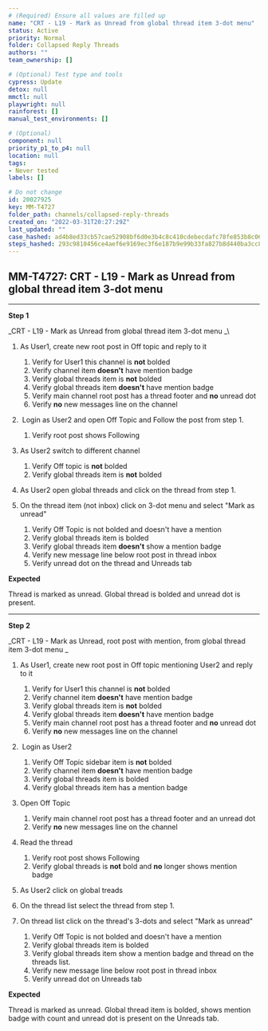 ```yaml
---
# (Required) Ensure all values are filled up
name: "CRT - L19 - Mark as Unread from global thread item 3-dot menu"
status: Active
priority: Normal
folder: Collapsed Reply Threads
authors: ""
team_ownership: []

# (Optional) Test type and tools
cypress: Update
detox: null
mmctl: null
playwright: null
rainforest: []
manual_test_environments: []

# (Optional)
component: null
priority_p1_to_p4: null
location: null
tags: 
- Never tested
labels: []

# Do not change
id: 20027925
key: MM-T4727
folder_path: channels/collapsed-reply-threads
created_on: "2022-03-31T20:27:29Z"
last_updated: ""
case_hashed: ad4b8ed33cb57cae52908bf6d0e3b4c8c410cdebecdafc78fe853b8c060e61c45687edd78bdfda665b4705ff1da6de22
steps_hashed: 293c9810456ce4aef6e9169ec3f6e187b9e99b33fa827b8d440ba3cc85aebd6d207c4b2418e6e3a166a6674c23a29536
---
```


## MM-T4727: CRT - L19 - Mark as Unread from global thread item 3-dot menu

---

**Step 1**

\_CRT - L19 - Mark as Unread from global thread item 3-dot menu \_\\

1. As User1, create new root post in Off topic and reply to it 

   1. Verify for User1 this channel is **not** bolded
   2. Verify channel item **doesn't** have mention badge
   3. Verify global threads item is **not** bolded
   4. Verify global threads item **doesn't** have mention badge
   5. Verify main channel root post has a thread footer and **no** unread dot
   6. Verify **no** new messages line on the channel

2.  Login as User2 and open Off Topic and Follow the post from step 1.

   1. Verify root post shows Following

3. As User2 switch to different channel

   1. Verify Off topic is **not** bolded
   2. Verify global threads item is **not** bolded

4. As User2 open global threads and click on the thread from step 1.

5. On the thread item (not inbox) click on 3-dot menu and select "Mark as unread"  

   1. Verify Off Topic is not bolded and doesn't have a mention
   2. Verify global threads item is bolded
   3. Verify global threads item **doesn't** show a mention badge 
   4. Verify new message line below root post in thread inbox
   5. Verify unread dot on the thread and Unreads tab

**Expected**

Thread is marked as unread. Global thread is bolded and unread dot is present.

---

**Step 2**

\_CRT - L19 - Mark as Unread, root post with mention, from global thread item 3-dot menu \_

1. As User1, create new root post in Off topic mentioning User2 and reply to it 

   1. Verify for User1 this channel is **not** bolded
   2. Verify channel item **doesn't** have mention badge
   3. Verify global threads item is **not** bolded
   4. Verify global threads item **doesn't** have mention badge
   5. Verify main channel root post has a thread footer and **no** unread dot
   6. Verify **no** new messages line on the channel

2.  Login as User2 

   1. Verify Off Topic sidebar item is **not** bolded
   2. Verify channel item **doesn't** have mention badge
   3. Verify global threads item is bolded
   4. Verify global threads item has a mention badge

3. Open Off Topic

   1. Verify main channel root post has a thread footer and an unread dot
   2. Verify **no** new messages line on the channel

4. Read the thread

   1. Verify root post shows Following
   2. Verify global threads is **not** bold and **no** longer shows mention badge

5. As User2 click on global treads

6. On the thread list select the thread from step 1. 

7. On thread list click on the thread's 3-dots and select "Mark as unread"  

   1. Verify Off Topic is not bolded and doesn't have a mention
   2. Verify global threads item is bolded
   3. Verify global threads item show a mention badge and thread on the threads list.
   4. Verify new message line below root post in thread inbox
   5. Verify unread dot on Unreads tab

**Expected**

Thread is marked as unread. Global thread item is bolded, shows mention badge with count and unread dot is present on the Unreads tab.
